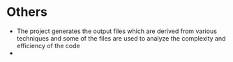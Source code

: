 # Others

* The project generates the output files which are derived from various techniques and some of the files are used to analyze the complexity and efficiency of the code
* 

